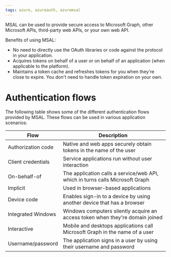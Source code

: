 ```yaml
---
tags: azure, azureauth, azuremsal
---
```


MSAL can be used to provide secure access to Microsoft Graph, other Microsoft APIs, third-party web APIs, or your own web API.

Benefits of using MSAL:

-   No need to directly use the OAuth libraries or code against the protocol in your application.
-   Acquires tokens on behalf of a user or on behalf of an application (when applicable to the platform).
-   Maintains a token cache and refreshes tokens for you when they're close to expire. You don't need to handle token expiration on your own.

# Authentication flows

The following table shows some of the different authentication flows provided by MSAL. These flows can be used in various application scenarios:

| Flow               | Description                                                                   |
| ------------------ | ----------------------------------------------------------------------------- |
| Authorization code | Native and web apps securely obtain tokens in the name of the user            |
| Client credentials | Service applications run without user interaction                             |
| On-behalf-of       | The application calls a service/web API, which in turns calls Microsoft Graph |
| Implicit           | Used in browser-based applications                                            |
| Device code        | Enables sign-in to a device by using another device that has a browser        |
| Integrated Windows | Windows computers silently acquire an access token when they're domain joined |
| Interactive        | Mobile and desktops applications call Microsoft Graph in the name of a user   |
| Username/password  | The application signs in a user by using their username and password          |
